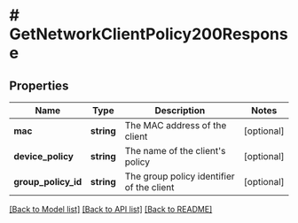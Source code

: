 # # GetNetworkClientPolicy200Response

## Properties

Name | Type | Description | Notes
------------ | ------------- | ------------- | -------------
**mac** | **string** | The MAC address of the client | [optional]
**device_policy** | **string** | The name of the client&#39;s policy | [optional]
**group_policy_id** | **string** | The group policy identifier of the client | [optional]

[[Back to Model list]](../../README.md#models) [[Back to API list]](../../README.md#endpoints) [[Back to README]](../../README.md)
